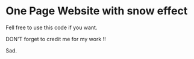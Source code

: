 # One Page Website with snow effect

Fell free to use this code if you want.

DON'T forget to credit me for my work !!

Sad.
